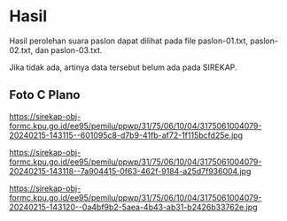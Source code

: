 # Hasil

Hasil perolehan suara paslon dapat dilihat pada file paslon-01.txt, paslon-02.txt, dan paslon-03.txt.

Jika tidak ada, artinya data tersebut belum ada pada SIREKAP.

## Foto C Plano

https://sirekap-obj-formc.kpu.go.id/ee95/pemilu/ppwp/31/75/06/10/04/3175061004079-20240215-143115--601095c8-d7b9-41fb-af72-1f115bcfd25e.jpg

https://sirekap-obj-formc.kpu.go.id/ee95/pemilu/ppwp/31/75/06/10/04/3175061004079-20240215-143118--7a904415-0f63-462f-9184-a25d7f936004.jpg

https://sirekap-obj-formc.kpu.go.id/ee95/pemilu/ppwp/31/75/06/10/04/3175061004079-20240215-143120--0a4bf9b2-5aea-4b43-ab31-b2426b33762e.jpg

